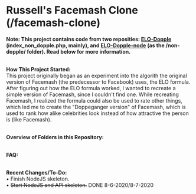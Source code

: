 <h1>Russell's Facemash Clone (/facemash-clone)</h1>
<strong>Note: This project contains code from two reposities: <a href="https://github.com/netsider/ELO-Dopple">ELO-Dopple</a> (index_non_dopple.php, mainly), and <a href="https://github.com/netsider/ELO-Dopple-node">ELO-Dopple-node</a> (as the /non-dopple/ folder).  Read below for more information.</strong><br><br>

<strong>How This Project Started:</strong><br>
This project originally began as an experiment into the algorith the original version of Facemash (the predecessor to Facebook) uses, the ELO formula.  After figuring out how the ELO formula worked, I wanted to recreate a simple version of Facemash, since I couldn't find one.  While recreating Facemash, I realized the formula could also be used to rate other things, which led me to create the "Doppeganger version" of Facemash, which is used to rank how alike celebrities look instead of how attractive the person is (like Facemash).<br>

<br><strong>Overview of Folders in this Repository:</strong><br>


<br><strong>FAQ:</strong><br>


<br><strong>Recent Changes/To-Do:</strong><br>
• Finish NodeJS skeleton.<br>
• <strike>Start NodeJS and API skeleton.</strike> DONE 8-6-2020/8-7-2020<br>


